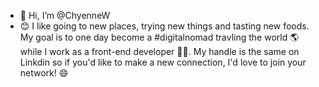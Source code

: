 - 👋 Hi, I’m @ChyenneW
- 😊 I like going to new places, trying new things and tasting new foods. My goal is to one day 
become a #digitalnomad travling the world 🌎 while I work as a front-end developer 👩‍💻. My handle 
is the same on Linkdin so if you'd like to make a new connection, I'd love to join your network! 😄

<!---
ChyenneW/ChyenneW is a ✨ special ✨ repository because its `README.md` (this file) appears on your GitHub profile.
You can click the Preview link to take a look at your changes.
--->
